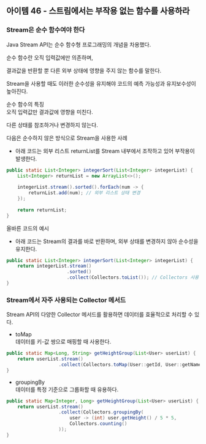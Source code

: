 ## 아이템 46 - 스트림에서는 부작용 없는 함수를 사용하라

### Stream은 순수 함수여야 한다

Java Stream API는 순수 함수형 프로그래밍의 개념을 차용했다.

순수 함수란 오직 입력값에만 의존하며,

결과값을 반환할 뿐 다른 외부 상태에 영향을 주지 않는 함수를 말한다.

Stream을 사용할 때도 이러한 순수성을 유지해야 코드의 예측 가능성과 유지보수성이 높아진다.

순수 함수의 특징  
오직 입력값만 결과값에 영향을 미친다.

다른 상태를 참조하거나 변경하지 않는다.

다음은 순수하지 않은 방식으로 Stream을 사용한 사례

-   아래 코드는 외부 리스트 returnList를 Stream 내부에서 조작하고 있어 부작용이 발생한다.

```java
public static List<Integer> integerSort(List<Integer> integerList) {
    List<Integer> returnList = new ArrayList<>();
    
    integerList.stream().sorted().forEach(num -> {
        returnList.add(num); // 외부 리스트 상태 변경
    });
    
    return returnList;
}
```

올바른 코드의 예시

-   아래 코드는 Stream의 결과를 바로 반환하며, 외부 상태를 변경하지 않아 순수성을 유지한다.

```java
public static List<Integer> integerSort(List<Integer> integerList) {
    return integerList.stream()
                      .sorted()
                      .collect(Collectors.toList()); // Collectors 사용
}
```

### Stream에서 자주 사용되는 Collector 메서드

Stream API의 다양한 Collector 메서드를 활용하면 데이터를 효율적으로 처리할 수 있다.

-   toMap  
    데이터를 키-값 쌍으로 매핑할 때 사용한다.

```java
public static Map<Long, String> getHeightGroup(List<User> userList) {
    return userList.stream()
                   .collect(Collectors.toMap(User::getId, User::getName));
}
```

-   groupingBy  
    데이터를 특정 기준으로 그룹화할 때 유용하다.

```java
public static Map<Integer, Long> getHeightGroup(List<User> userList) {
    return userList.stream()
                   .collect(Collectors.groupingBy(
                       user -> (int) user.getHeight() / 5 * 5, 
                       Collectors.counting()
                   ));
}
```
